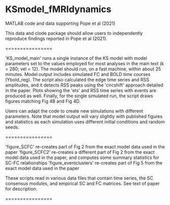# KSmodel_fMRIdynamics
MATLAB code and data supporting Pope et al (2021)


This data and clode package should allow users to independently reproduce findings reported in Pope et al (2021).

================

'KS_model_main' runs a single instance of the KS model with model parameters set to the values employed for 
most analyses in the main text (k = 280; vel = 12). The model should run, on a fast machine, within 
about 25 minutes.  Model output includes simulated FC and BOLD time courses (Ybold_reg). The script 
also calculated the edge time series and RSS amplitudes, and it detects RSS peaks using the 'circshift'
approach detailed in the paper.  Plots showing the 'ets' and RSS time series with events are produced as well.
Finally, for the single simulated run, the script draws figures matching Fig 4B and Fig 4D.

Users can adapt the code to create new simulations with different parameters. Note that model output will vary 
slightly with published figures and statistics as each simulation uses different initial conditions and 
random seeds.

================

'figure_SCFC' re-creates part of Fig 2 from the exact model data used in the paper
'figure_SCFC2' re-creates a different part of Fig 2 from the exact model data used in the paper, and computes
some summary statistics for SC-FC relationships
'figure_eventclusters' re-creates part of Fig 5 from the exact model data used in the paper

These scripts read in various data files that contain time series, the SC consensus modules, and empirical SC
and FC matrices.  See text of paper for description.

================
